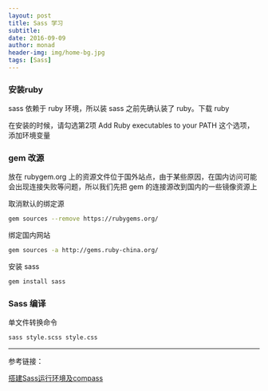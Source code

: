 ```yaml
---
layout: post
title: Sass 学习
subtitle: 
date: 2016-09-09
author: monad
header-img: img/home-bg.jpg
tags: [Sass]
---
```


### 安装ruby

sass 依赖于 ruby 环境，所以装 sass 之前先确认装了 ruby。下载 ruby

在安装的时候，请勾选第2项 Add Ruby executables to your PATH 这个选项，添加环境变量

### gem 改源

放在 rubygem.org 上的资源文件位于国外站点，由于某些原因，在国内访问可能会出现连接失败等问题，所以我们先把 gem 的连接源改到国内的一些镜像资源上

取消默认的绑定源

```bash
gem sources --remove https://rubygems.org/
```

绑定国内网站

```bash
gem sources -a http://gems.ruby-china.org/
```

安装 sass

```bash
gem install sass
```

### Sass 编译

单文件转换命令

```bash
sass style.scss style.css
```

------

参考链接：

[搭建Sass运行环境及compass](http://www.jianshu.com/p/5bfc9411f58f)
